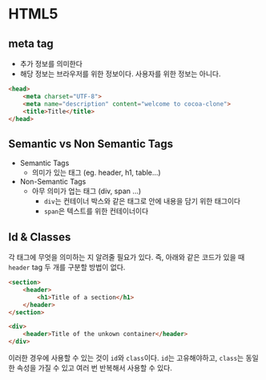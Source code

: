 # HTML5

## meta tag

- 추가 정보를 의미한다
- 해당 정보는 브라우저를 위한 정보이다. 사용자를 위한 정보는 아니다. 

```html
<head>
    <meta charset="UTF-8">
    <meta name="description" content="welcome to cocoa-clone">
    <title>Title</title>
</head>
```

## Semantic vs Non Semantic Tags

- Semantic Tags
   - 의미가 있는 태그 (eg. header, h1, table...)
- Non-Semantic Tags
   - 아무 의미가 업는 태그 (div, span ...)
       - `div`는 컨테이너 박스와 같은 태그로 안에 내용을 담기 위한 태그이다
       - `span`은 텍스트를 위한 컨테이너이다
       
## Id & Classes

각 태그에 무엇을 의미하는 지 알려줄 필요가 있다.
즉, 아래와 같은 코드가 있을 때 `header` tag 두 개를 구분할 방법이 없다.

```html
<section>
    <header>
        <h1>Title of a section</h1>
    </header>
</section>

<div>
    <header>Title of the unkown container</header>
</div>
```

이러한 경우에 사용할 수 있는 것이 `id`와 `class`이다.
`id`는 고유해야하고, `class`는 동일한 속성을 가질 수 있고 여러 번 반복해서 사용할 수 있다.
